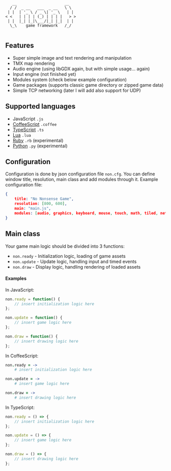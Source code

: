 ```
   __                     __   
  / /  _ __   ___  _ __   \ \  
 | |  | '_ \ / _ \| '_ \   | | 
< <   | | | | (_) | | | |   > >
 | |  |_| |_|\___/|_| |_|  | | 
  \_\    game framework   /_/  
  
```

## Features

* Super simple image and text rendering and manipulation
* TMX map rendering
* Audio engine (using libGDX again, but with simple usage... again)
* Input engine (not finished yet)
* Modules system (check below example configuration)
* Game packages (supports classic game directory or zipped game data)
* Simple TCP networking (later I will add also support for UDP)

## Supported languages

* JavaScript `.js`
* [CoffeeScript](http://coffeescript.org/) `.coffee`
* [TypeScript](http://www.typescriptlang.org/) `.ts`
* [Lua](http://lua.org/) `.lua`
* [Ruby](https://www.ruby-lang.org) `.rb` (experimental)
* [Python](https://www.python.org/) `.py` (experimental)

## Configuration

Configuration is done by json configuration file `non.cfg`. You can define window title, resolution, main class and add modules through it. Example configuration file:
```json
{
    title: "No Nonsense Game",
    resolution: [800, 600],
    main: "main.js",
    modules: [audio, graphics, keyboard, mouse, touch, math, tiled, network]
}
```

## Main class

Your game main logic should be divided into 3 functions:
* `non.ready` - Initialization logic, loading of game assets
* `non.update` - Update logic, handling input and timed events
* `non.draw` - Display logic, handling rendering of loaded assets

#### Examples

In JavaScript:
```javascript
non.ready = function() {
	// insert initialization logic here
};

non.update = function() {
	// insert game logic here
};

non.draw = function() {
	// insert drawing logic here
};
```

In CoffeeScript:
```coffeescript
non.ready = ->
	# insert initialization logic here

non.update = ->
	# insert game logic here

non.draw = ->
	# insert drawing logic here
```

In TypeScript:
```typescript
non.ready = () => {
	// insert initialization logic here
};

non.update = () => {
	// insert game logic here
};

non.draw = () => {
	// insert drawing logic here
};
```